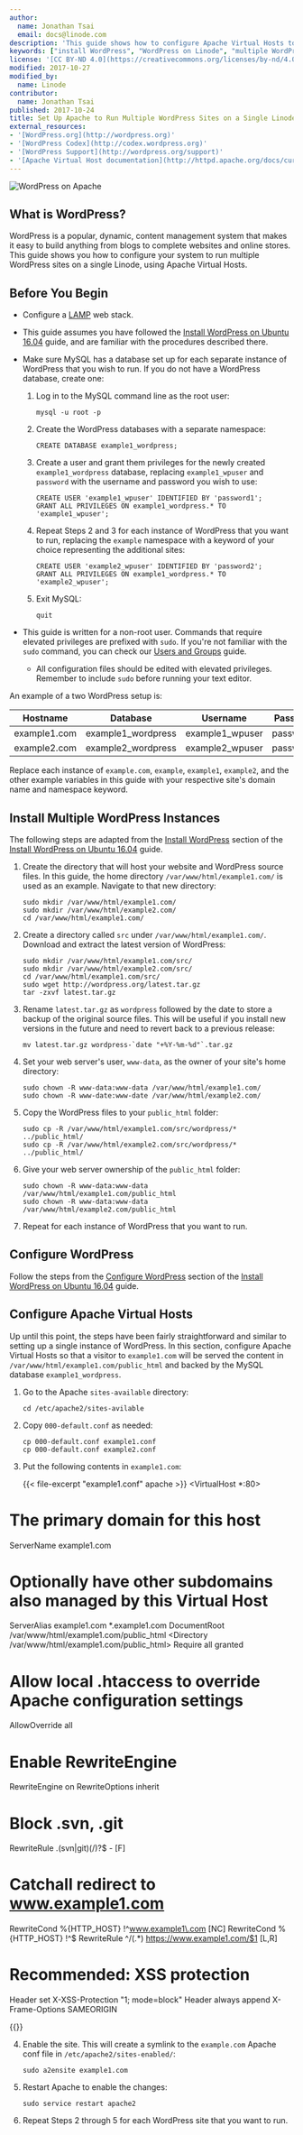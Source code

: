 ```yaml
---
author:
  name: Jonathan Tsai
  email: docs@linode.com
description: 'This guide shows how to configure Apache Virtual Hosts to serve multiple WordPress sites from the same Linode.'
keywords: ["install WordPress", "WordPress on Linode", "multiple WordPress", "how to configure WordPress"]
license: '[CC BY-ND 4.0](https://creativecommons.org/licenses/by-nd/4.0)'
modified: 2017-10-27
modified_by:
  name: Linode
contributor:
  name: Jonathan Tsai
published: 2017-10-24
title: Set Up Apache to Run Multiple WordPress Sites on a Single Linode
external_resources:
- '[WordPress.org](http://wordpress.org)'
- '[WordPress Codex](http://codex.wordpress.org)'
- '[WordPress Support](http://wordpress.org/support)'
- '[Apache Virtual Host documentation](http://httpd.apache.org/docs/current/vhosts/)'
---
```



![WordPress on Apache](/docs/assets/multiple-wordpress/Multiple_WordPress.jpg)

## What is WordPress?

WordPress is a popular, dynamic, content management system that makes it easy to build anything from blogs to complete websites and online stores. This guide shows you how to configure your system to run multiple WordPress sites on a single Linode, using Apache Virtual Hosts.

## Before You Begin

-   Configure a [LAMP](/docs/websites/lamp/install-lamp-on-ubuntu-16-04) web stack.

-   This guide assumes you have followed the [Install WordPress on Ubuntu 16.04](/docs/websites/cms/install-wordpress-on-ubuntu-16-04) guide, and are familiar with the procedures described there.

-   Make sure MySQL has a database set up for each separate instance of WordPress that you wish to run. If you do not have a WordPress database, create one:

    1.  Log in to the MySQL command line as the root user:

            mysql -u root -p

    2.  Create the WordPress databases with a separate namespace:

            CREATE DATABASE example1_wordpress;

    3.  Create a user and grant them privileges for the newly created `example1_wordpress` database, replacing `example1_wpuser` and `password` with the username and password you wish to use:

            CREATE USER 'example1_wpuser' IDENTIFIED BY 'password1';
            GRANT ALL PRIVILEGES ON example1_wordpress.* TO 'example1_wpuser';

    4.  Repeat Steps 2 and 3 for each instance of WordPress that you want to run, replacing the `example` namespace with a keyword of your choice representing the additional sites:

            CREATE USER 'example2_wpuser' IDENTIFIED BY 'password2';
            GRANT ALL PRIVILEGES ON example1_wordpress.* TO 'example2_wpuser';

    5.  Exit MySQL:

            quit

-  This guide is written for a non-root user. Commands that require elevated privileges are prefixed with `sudo`. If you're not familiar with the `sudo` command, you can check our [Users and Groups](/docs/tools-reference/linux-users-and-groups) guide.

    -  All configuration files should be edited with elevated privileges. Remember to include `sudo` before running your text editor.

An example of a two WordPress setup is:

| Hostname | Database | Username | Password |
| ---------| ---------| ---------| -------- |
| example1.com | example1_wordpress | example1_wpuser | password1 |
| example2.com | example2_wordpress | example2_wpuser | password2 |

Replace each instance of `example.com`, `example`, `example1`, `example2`, and the other example variables in this guide with your respective site's domain name and namespace keyword.

## Install Multiple WordPress Instances

The following steps are adapted from the [Install WordPress](/docs/websites/cms/install-wordpress-on-ubuntu-16-04#install-wordpress) section of the [Install WordPress on Ubuntu 16.04](/docs/websites/cms/install-wordpress-on-ubuntu-16-04) guide.

1.  Create the directory that will host your website and WordPress source files. In this guide, the home directory `/var/www/html/example1.com/` is used as an example. Navigate to that new directory:

        sudo mkdir /var/www/html/example1.com/
        sudo mkdir /var/www/html/example2.com/
        cd /var/www/html/example1.com/

2.  Create a directory called `src` under `/var/www/html/example1.com/`. Download and extract the latest version of WordPress:

        sudo mkdir /var/www/html/example1.com/src/
        sudo mkdir /var/www/html/example2.com/src/
        cd /var/www/html/example1.com/src/
        sudo wget http://wordpress.org/latest.tar.gz
        tar -zxvf latest.tar.gz

3.  Rename `latest.tar.gz` as `wordpress` followed by the date to store a backup of the original source files. This will be useful if you install new versions in the future and need to revert back to a previous release:

        mv latest.tar.gz wordpress-`date "+%Y-%m-%d"`.tar.gz

4.  Set your web server's user, `www-data`, as the owner of your site's home directory:

        sudo chown -R www-data:www-data /var/www/html/example1.com/
        sudo chown -R www-date:www-date /var/www/html/example2.com/

5.  Copy the WordPress files to your `public_html` folder:

        sudo cp -R /var/www/html/example1.com/src/wordpress/* ../public_html/
        sudo cp -R /var/www/html/example2.com/src/wordpress/* ../public_html/

6.  Give your web server ownership of the `public_html` folder:

        sudo chown -R www-data:www-data /var/www/html/example1.com/public_html
        sudo chown -R www-data:www-data /var/www/html/example2.com/public_html

7.  Repeat for each instance of WordPress that you want to run.

## Configure WordPress

Follow the steps from the [Configure WordPress](/docs/websites/cms/install-wordpress-on-ubuntu-16-04#configure-wordpress) section of the [Install WordPress on Ubuntu 16.04](/docs/websites/cms/install-wordpress-on-ubuntu-16-04) guide.

## Configure Apache Virtual Hosts

Up until this point, the steps have been fairly straightforward and similar to setting up a single instance of WordPress. In this section, configure Apache Virtual Hosts so that a visitor to `example1.com` will be served the content in `/var/www/html/example1.com/public_html` and backed by the MySQL database `example1_wordpress`.

1.  Go to the Apache `sites-available` directory:

        cd /etc/apache2/sites-avilable

2.  Copy `000-default.conf` as needed:

        cp 000-default.conf example1.conf
        cp 000-default.conf example2.conf

3.  Put the following contents in `example1.com`:

    {{< file-excerpt "example1.conf" apache >}}
<VirtualHost *:80>
# The primary domain for this host
ServerName example1.com
# Optionally have other subdomains also managed by this Virtual Host
ServerAlias example1.com *.example1.com
DocumentRoot /var/www/html/example1.com/public_html
<Directory /var/www/html/example1.com/public_html>
Require all granted
# Allow local .htaccess to override Apache configuration settings
AllowOverride all
</Directory>
# Enable RewriteEngine
RewriteEngine on
RewriteOptions inherit

# Block .svn, .git
RewriteRule \.(svn|git)(/)?$ - [F]
    
# Catchall redirect to www.example1.com
RewriteCond %{HTTP_HOST}   !^www.example1\.com [NC]
RewriteCond %{HTTP_HOST}   !^$
RewriteRule ^/(.*)         https://www.example1.com/$1 [L,R]

# Recommended: XSS protection
<IfModule mod_headers.c>
Header set X-XSS-Protection "1; mode=block"
Header always append X-Frame-Options SAMEORIGIN
</IfModule>
</VirtualHost>

{{</file-excerpt >}}


4.  Enable the site. This will create a symlink to the `example.com` Apache conf file in `/etc/apache2/sites-enabled/`:

        sudo a2ensite example1.com

5.  Restart Apache to enable the changes:

        sudo service restart apache2

6.  Repeat Steps 2 through 5 for each WordPress site that you want to run.
